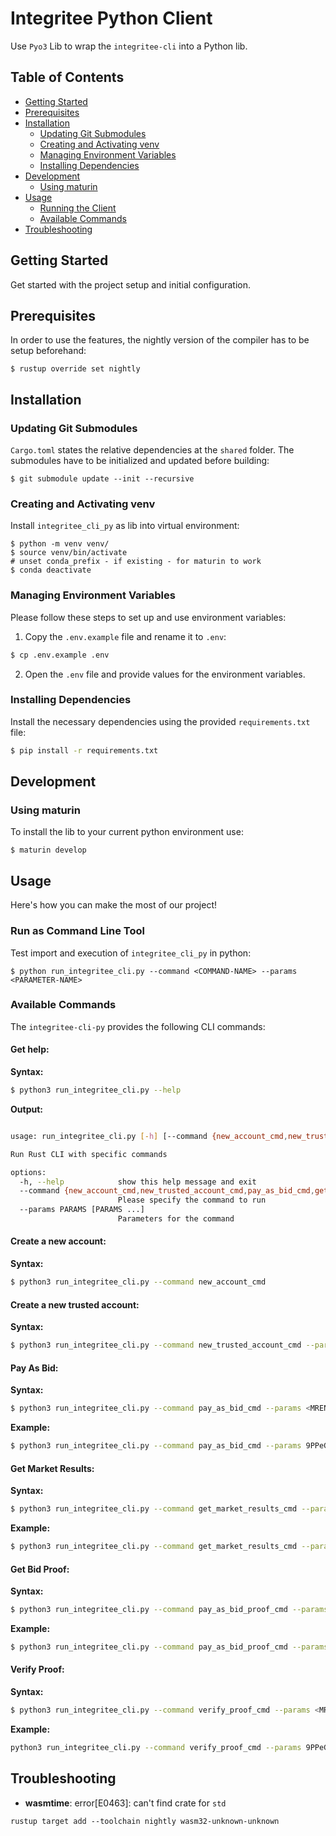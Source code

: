 # Integritee Python Client

Use `Pyo3` Lib to wrap the `integritee-cli` into a Python lib.

## Table of Contents

- [Getting Started](#getting-started)
- [Prerequisites](#prerequisites)
- [Installation](#installation)
  - [Updating Git Submodules](#updating-git-submodules)
  - [Creating and Activating venv](#creating-and-activating-venv)
  - [Managing Environment Variables](#managing-environment-variables)
  - [Installing Dependencies](#installing-dependencies)
- [Development](#development)
  - [Using maturin](#using-maturin)
- [Usage](#usage)
  - [Running the Client](#running-the-client)
  - [Available Commands](#available-commands)
- [Troubleshooting](#troubleshooting)

## Getting Started

Get started with the project setup and initial configuration.

## Prerequisites

In order to use the features, the nightly version of the compiler has
to be setup beforehand:

```
$ rustup override set nightly
```

## Installation

### Updating Git Submodules

`Cargo.toml` states the relative dependencies at the `shared` folder.
The submodules have to be initialized and updated before building:

```
$ git submodule update --init --recursive
```

### Creating and Activating venv

Install `integritee_cli_py` as lib into virtual environment:

```
$ python -m venv venv/
$ source venv/bin/activate
# unset conda_prefix - if existing - for maturin to work
$ conda deactivate
```

### Managing Environment Variables

Please follow these steps to set up and use environment variables:

1. Copy the `.env.example` file and rename it to `.env`:

```bash
$ cp .env.example .env
```

2. Open the `.env` file and provide values for the environment variables.

### Installing Dependencies

Install the necessary dependencies using the provided `requirements.txt` file:

```bash
$ pip install -r requirements.txt
```

## Development

### Using maturin

To install the lib to your current python environment use:

```
$ maturin develop
```

## Usage

Here's how you can make the most of our project!

### Run as Command Line Tool

Test import and execution of `integritee_cli_py` in python:

```
$ python run_integritee_cli.py --command <COMMAND-NAME> --params <PARAMETER-NAME>
```

### Available Commands

The `integritee-cli-py` provides the following CLI commands:

#### Get help:

**Syntax:**

```bash
$ python3 run_integritee_cli.py --help
```

**Output:**

```bash

usage: run_integritee_cli.py [-h] [--command {new_account_cmd,new_trusted_account_cmd,pay_as_bid_cmd,get_market_results_cmd,pay_as_bid_proof_cmd,verify_proof_cmd}] [--params PARAMS [PARAMS ...]]

Run Rust CLI with specific commands

options:
  -h, --help            show this help message and exit
  --command {new_account_cmd,new_trusted_account_cmd,pay_as_bid_cmd,get_market_results_cmd,pay_as_bid_proof_cmd,verify_proof_cmd}
                        Please specify the command to run
  --params PARAMS [PARAMS ...]
                        Parameters for the command
```

#### Create a new account:

**Syntax:**

```bash
$ python3 run_integritee_cli.py --command new_account_cmd
```

#### Create a new trusted account:

**Syntax:**

```bash
$ python3 run_integritee_cli.py --command new_trusted_account_cmd --params <MRENCLAVE>
```

#### Pay As Bid:

**Syntax:**

```bash
$ python3 run_integritee_cli.py --command pay_as_bid_cmd --params <MRENCLAVE> <ACCOUNT> <ORDERS_STRING>
```

**Example:**

```bash
$ python3 run_integritee_cli.py --command pay_as_bid_cmd --params 9PPeGELLdD9Uw1mVJbUGTeRpGzPBGb1bdEk6TCL4pPCE 5Dsni69ozXZZwpxyCGjLq8KQnBpGrtPnbykepgst2Tbh7NuY "[{\"id\":0,\"order_type\":\"ask\",\"time_slot\":\"2022-10-04T05:06:07+00:00\",\"actor_id\":\"actor_0\",\"cluster_index\":0,\"energy_kwh\":5,\"price_euro_per_kwh\":0.19},{\"id\":1,\"order_type\":\"bid\",\"time_slot\":\"2022-10-04T05:06:07+00:00\",\"actor_id\":\"actor_1\",\"cluster_index\":0,\"energy_kwh\":8.8,\"price_euro_per_kwh\":0.23}]"
```

#### Get Market Results:

**Syntax:**

```bash
$ python3 run_integritee_cli.py --command get_market_results_cmd --params <MRENCLAVE> <ACCOUNT> <TIMESTAMP>
```

**Example:**

```bash
$ python3 run_integritee_cli.py --command get_market_results_cmd --params 9PPeGELLdD9Uw1mVJbUGTeRpGzPBGb1bdEk6TCL4pPCE 5Dsni69ozXZZwpxyCGjLq8KQnBpGrtPnbykepgst2Tbh7NuY 2022-10-04T05:06:07+00:00
```

#### Get Bid Proof:

**Syntax:**

```bash
$ python3 run_integritee_cli.py --command pay_as_bid_proof_cmd --params <MRENCLAVE> <ACCOUNT> <TIMESTAMP> <ACTOR_ID>
```

**Example:**

```bash
$ python3 run_integritee_cli.py --command pay_as_bid_proof_cmd --params 9PPeGELLdD9Uw1mVJbUGTeRpGzPBGb1bdEk6TCL4pPCE 5Dsni69ozXZZwpxyCGjLq8KQnBpGrtPnbykepgst2Tbh7NuY 2022-10-04T05:06:07+00:00 actor_0
```

#### Verify Proof:

**Syntax:**

```bash
$ python3 run_integritee_cli.py --command verify_proof_cmd --params <MRENCLAVE> <ACCOUNT> <MERKLE_PROOF_JSON>
```

**Example:**

```bash
python3 run_integritee_cli.py --command verify_proof_cmd --params 9PPeGELLdD9Uw1mVJbUGTeRpGzPBGb1bdEk6TCL4pPCE 5Dsni69ozXZZwpxyCGjLq8KQnBpGrtPnbykepgst2Tbh7NuY "{\"root\":\"0xeae9131721b25db95622605c99a62f56f2e3b47e7f54f9b0653055b11b8d37b8\",\"proof\":[\"0xf147000d21d56a303b688da5bf1294d865518a8fb889af48ca21d12af5a6d823\"],\"number_of_leaves\":2,\"leaf_index\":0,\"leaf\":[0,0,0,0,0,0,0,0,1,100,50,48,50,50,45,49,48,45,48,52,84,48,53,58,48,54,58,48,55,43,48,48,58,48,48,28,97,99,116,111,114,95,48,1,0,0,0,0,0,0,0,0,0,0,20,64,82,184,30,133,235,81,200,63]}"
```

## Troubleshooting

- **wasmtime**: error[E0463]: can't find crate for `std`

```
rustup target add --toolchain nightly wasm32-unknown-unknown
```
